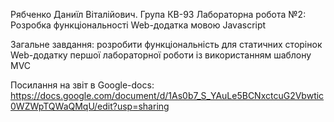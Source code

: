 Рябченко Даниїл Віталійович. Група КВ-93
Лабораторна робота №2: Розробка функціональності Web-додатка мовою Javascript

Загальне завдання: розробити функціональність для статичних сторінок Web-додатку першої лабораторної роботи із використанням шаблону MVC

Посилання на звіт в Google-docs: https://docs.google.com/document/d/1As0b7_S_YAuLe5BCNxctcuG2Vbwtic0WZWpTQWaQMqU/edit?usp=sharing